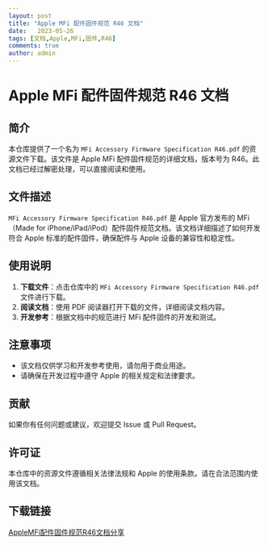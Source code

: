 ```yaml
---
layout: post
title: "Apple MFi 配件固件规范 R46 文档"
date:   2023-05-26
tags: [文档,Apple,MFi,固件,R46]
comments: true
author: admin
---
```

# Apple MFi 配件固件规范 R46 文档

## 简介

本仓库提供了一个名为 `MFi Accessory Firmware Specification R46.pdf` 的资源文件下载。该文件是 Apple MFi 配件固件规范的详细文档，版本号为 R46。此文档已经过解密处理，可以直接阅读和使用。

## 文件描述

`MFi Accessory Firmware Specification R46.pdf` 是 Apple 官方发布的 MFi（Made for iPhone/iPad/iPod）配件固件规范文档。该文档详细描述了如何开发符合 Apple 标准的配件固件，确保配件与 Apple 设备的兼容性和稳定性。

## 使用说明

1. **下载文件**：点击仓库中的 `MFi Accessory Firmware Specification R46.pdf` 文件进行下载。
2. **阅读文档**：使用 PDF 阅读器打开下载的文件，详细阅读文档内容。
3. **开发参考**：根据文档中的规范进行 MFi 配件固件的开发和测试。

## 注意事项

- 该文档仅供学习和开发参考使用，请勿用于商业用途。
- 请确保在开发过程中遵守 Apple 的相关规定和法律要求。

## 贡献

如果你有任何问题或建议，欢迎提交 Issue 或 Pull Request。

## 许可证

本仓库中的资源文件遵循相关法律法规和 Apple 的使用条款。请在合法范围内使用该文档。

## 下载链接

[AppleMFi配件固件规范R46文档分享](https://pan.quark.cn/s/2c5f492fa2eb)